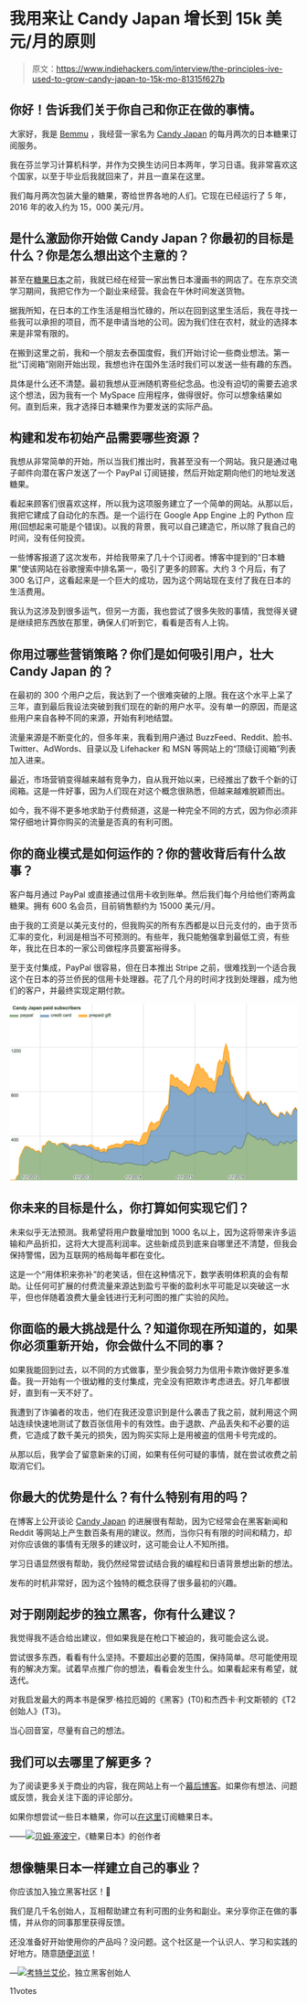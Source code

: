 # 我用来让 Candy Japan 增长到 15k 美元/月的原则

> 原文：<https://www.indiehackers.com/interview/the-principles-ive-used-to-grow-candy-japan-to-15k-mo-81315f627b>

## 你好！告诉我们关于你自己和你正在做的事情。

大家好，我是 [Bemmu](http://www.bemmu.com) ，我经营一家名为 [Candy Japan](https://www.candyjapan.com) 的每月两次的日本糖果订阅服务。

我在芬兰学习计算机科学，并作为交换生访问日本两年，学习日语。我非常喜欢这个国家，以至于毕业后我就回来了，并且一直呆在这里。

我们每月两次包装大量的糖果，寄给世界各地的人们。它现在已经运行了 5 年，2016 年的收入约为 15，000 美元/月。

## 是什么激励你开始做 Candy Japan？你最初的目标是什么？你是怎么想出这个主意的？

甚至在[糖果日本](https://www.candyjapan.com)之前，我就已经在经营一家出售日本漫画书的网店了。在东京交流学习期间，我把它作为一个副业来经营。我会在午休时间发送货物。

据我所知，在日本的工作生活是相当忙碌的，所以在回到这里生活后，我在寻找一些我可以承担的项目，而不是申请当地的公司。因为我们住在农村，就业的选择本来是非常有限的。

在搬到这里之前，我和一个朋友去泰国度假，我们开始讨论一些商业想法。第一批“订阅箱”刚刚开始出现，我想也许在国外生活时我们可以发送一些有趣的东西。

具体是什么还不清楚。最初我想从亚洲随机寄些纪念品。也没有迫切的需要去追求这个想法，因为我有一个 MySpace 应用程序，做得很好。你可以想象结果如何。直到后来，我才选择日本糖果作为要发送的实际产品。

## 构建和发布初始产品需要哪些资源？

我想从非常简单的开始，所以当我们推出时，我甚至没有一个网站。我只是通过电子邮件向潜在客户发送了一个 PayPal 订阅链接，然后开始定期向他们的地址发送糖果。

看起来顾客们很喜欢这样，所以我为这项服务建立了一个简单的网站。从那以后，我把它建成了自动化的东西。是一个运行在 Google App Engine 上的 Python 应用(回想起来可能是个错误)。以我的背景，我可以自己建造它，所以除了我自己的时间，没有任何投资。

一些博客报道了这次发布，并给我带来了几十个订阅者。博客中提到的“日本糖果”使该网站在谷歌搜索中排名第一，吸引了更多的顾客。大约 3 个月后，有了 300 名订户，这看起来是一个巨大的成功，因为这个网站现在支付了我在日本的生活费用。

我认为这涉及到很多运气，但另一方面，我也尝试了很多失败的事情，我觉得关键是继续把东西放在那里，确保人们听到它，看看是否有人上钩。

## 你用过哪些营销策略？你们是如何吸引用户，壮大 Candy Japan 的？

在最初的 300 个用户之后，我达到了一个很难突破的上限。我在这个水平上呆了三年，直到最后我设法突破到我们现在的新的用户水平。没有单一的原因，而是这些用户来自各种不同的来源，开始有利地结盟。

流量来源是不断变化的，但多年来，我看到用户通过 BuzzFeed、Reddit、脸书、Twitter、AdWords、目录以及 Lifehacker 和 MSN 等网站上的“顶级订阅箱”列表加入进来。

最近，市场营销变得越来越有竞争力，自从我开始以来，已经推出了数千个新的订阅箱。这是一件好事，因为人们现在对这个概念很熟悉，但越来越难脱颖而出。

如今，我不得不更多地求助于付费频道，这是一种完全不同的方式，因为你必须非常仔细地计算你购买的流量是否真的有利可图。

## 你的商业模式是如何运作的？你的营收背后有什么故事？

客户每月通过 PayPal 或直接通过信用卡收到账单。然后我们每个月给他们寄两盒糖果。拥有 600 名会员，目前销售额约为 15000 美元/月。

由于我的工资是以美元支付的，但我购买的所有东西都是以日元支付的，由于货币汇率的变化，利润是相当不可预测的。有些年，我只能勉强拿到最低工资，有些年，我比在日本的一家公司做程序员要富裕得多。

至于支付集成，PayPal 很容易，但在日本推出 Stripe 之前，很难找到一个适合我这个在日本的芬兰侨民的信用卡处理器。花了几个月的时间才找到处理器，成为他们的客户，并最终实现定期付款。

![Paid Subscribers Over Time](img/13d6c4e87b3fa46ad5c9109e2a25166d.png)

## 你未来的目标是什么，你打算如何实现它们？

未来似乎无法预测。我希望将用户数量增加到 1000 名以上，因为这将带来许多运输和产品折扣，这将大大提高利润率。这些新成员到底来自哪里还不清楚，但我会保持警惕，因为互联网的格局每年都在变化。

这是一个“用体积来弥补”的老笑话，但在这种情况下，数学表明体积真的会有帮助。让任何可扩展的付费流量来源达到盈亏平衡的盈利水平可能足以突破这一水平，但也伴随着浪费大量金钱进行无利可图的推广实验的风险。

## 你面临的最大挑战是什么？知道你现在所知道的，如果你必须重新开始，你会做什么不同的事？

如果我能回到过去，以不同的方式做事，至少我会努力为信用卡欺诈做好更多准备。我一开始有一个很幼稚的支付集成，完全没有把欺诈考虑进去。好几年都很好，直到有一天不好了。

我遭到了诈骗者的攻击，他们在我还没意识到是什么袭击了我之前，就利用这个网站连续快速地测试了数百张信用卡的有效性。由于退款、产品丢失和不必要的运费，它造成了数千美元的损失，因为购买实际上是用被盗的信用卡号完成的。

从那以后，我学会了留意新来的订阅，如果有任何可疑的事情，就在尝试收费之前取消它们。

## 你最大的优势是什么？有什么特别有用的吗？

在博客上公开谈论 [Candy Japan](https://www.candyjapan.com) 的进展很有帮助，因为它经常会在黑客新闻和 Reddit 等网站上产生数百条有用的建议。然而，当你只有有限的时间和精力，却对你应该做的事情有无限多的建议时，这可能会让人不知所措。

学习日语显然很有帮助，我仍然经常尝试结合我的编程和日语背景想出新的想法。

发布的时机非常好，因为这个独特的概念获得了很多最初的兴趣。

## 对于刚刚起步的独立黑客，你有什么建议？

我觉得我不适合给出建议，但如果我是在枪口下被迫的，我可能会这么说。

尝试很多东西，看看有什么坚持。不要超出必要的范围，保持简单。尽可能使用现有的解决方案。试着早点推广你的想法，看看会发生什么。如果看起来有希望，就迭代。

对我启发最大的两本书是保罗·格拉厄姆的《黑客》(T0)和杰西卡·利文斯顿的《T2 创始人》(T3)。

当心回音室，尽量有自己的想法。

## 我们可以去哪里了解更多？

为了阅读更多关于商业的内容，我在网站上有一个[幕后博客](https://www.candyjapan.com/behind-the-scenes)。如果你有想法、问题或反馈，我会关注下面的评论部分。

如果你想尝试一些日本糖果，你可以[在这里](https://www.candyjapan.com/)订阅糖果日本。

——[<picture id="ember5334150" class="user-avatar ember-view user-link__avatar">![](img/82bd3bb4769a3aa1cd13889ee7c0fa91.png)</picture>贝姆·塞波宁](/bemmu?id=wfrfpcKVpJUnyMYw0xPsb40628t2)，《糖果日本》的创作者

## 想像糖果日本一样建立自己的事业？

你应该加入独立黑客社区！🤗

我们是几千名创始人，互相帮助建立有利可图的业务和副业。来分享你正在做的事情，并从你的同事那里获得反馈。

还没准备好开始使用你的产品吗？没问题。这个社区是一个认识人、学习和实践的好地方。随意[随便浏览](/)！

—[<picture id="ember5334155" class="user-avatar ember-view user-link__avatar">![](img/82bd3bb4769a3aa1cd13889ee7c0fa91.png)</picture>考特兰艾伦](/csallen?id=ibTLPyjwVebnZjMGKvz6ztarnuV2)，独立黑客创始人

11votes